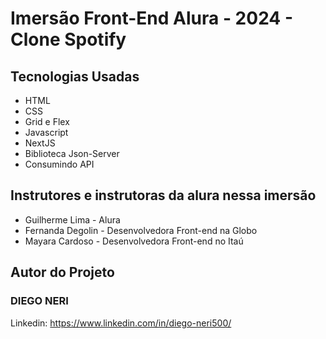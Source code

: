 # Imersão Front-End Alura - 2024 - Clone Spotify


## Tecnologias Usadas

- HTML
- CSS
- Grid e Flex
- Javascript
- NextJS
- Biblioteca Json-Server
- Consumindo API





## Instrutores e instrutoras da alura nessa imersão
- Guilherme Lima - Alura
- Fernanda Degolin - Desenvolvedora Front-end na Globo
- Mayara Cardoso - Desenvolvedora Front-end no Itaú


## Autor do Projeto

### DIEGO NERI 
Linkedin: https://www.linkedin.com/in/diego-neri500/
